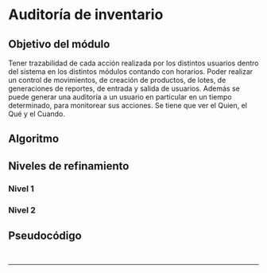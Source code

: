 # Auditoría de inventario

## Objetivo del módulo
Tener trazabilidad de cada acción realizada por los distintos usuarios dentro del sistema en los distintos módulos contando con horarios. Poder realizar un control de movimientos, de creación de productos, de lotes, de generaciones de reportes, de entrada y salida de usuarios. Además se puede generar una auditoría a un usuario en particular en un tiempo determinado, para monitorear sus acciones. Se tiene que ver el Quien, el Qué y el Cuando. 

## Algoritmo

## Niveles de refinamiento 

### Nivel 1


### Nivel 2


## Pseudocódigo

```pseudo


```

---
